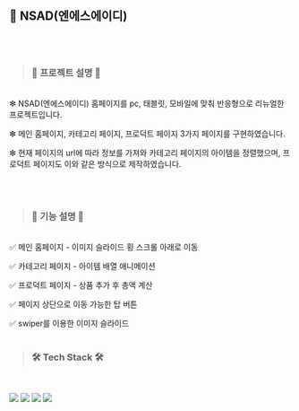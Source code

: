 ## 👖 NSAD(엔에스에이디)


<br/><br/>
>
> ###  📝 프로젝트 설명 📝
>
<br/>
  ❇ NSAD(엔에스에이디) 홈페이지를 pc, 태블릿, 모바일에 맞춰 반응형으로 리뉴얼한 프로젝트입니다.
    
  ❇ 메인 홈페이지, 카테고리 페이지, 프로덕트 페이지 3가지 페이지를 구현하였습니다.
    
  ❇ 현재 페이지의 url에 따라 정보를 가져와 카테고리 페이지의 아이템을 정렬했으며, 프로덕트 페이지도 이와 같은 방식으로 제작하였습니다.

<br/><br/>
>
> ###  📝 기능 설명 📝
> 
<br/>
  ✅ 메인 홈페이지 - 이미지 슬라이드 횡 스크롤 아래로 이동
    
  ✅ 카테고리 페이지 - 아이템 배열 애니메이션
    
  ✅ 프로덕트 페이지 - 상품 추가 후 총액 계산
    
  ✅ 페이지 상단으로 이동 가능한 탑 버튼
    
  ✅ swiper를 이용한 이미지 슬라이드
<br/><br/>
>
> ###  🛠 Tech Stack 🛠
>
<br/>
<p>
  <img src="https://img.shields.io/badge/html5-E34F26?style=for-the-badge&logo=html5&logoColor=white">
  <img src="https://img.shields.io/badge/css-1572B6?style=for-the-badge&logo=css3&logoColor=white">
  <img src="https://img.shields.io/badge/javascript-F7DF1E?style=for-the-badge&logo=javaScipt&logoColor=black"/>
  <img src="https://img.shields.io/badge/jquery-0769AD?style=for-the-badge&logo=jquery&logoColor=white">
</p>
   
  
